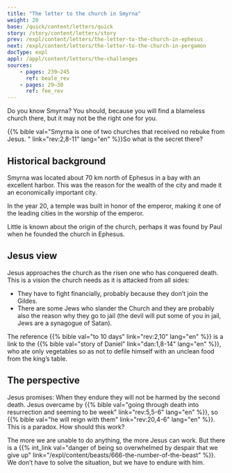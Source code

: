 ```yaml
---
title: "The letter to the church in Smyrna"
weight: 20
base: /quick/content/letters/quick
story: /story/content/letters/story
prev: /expl/content/letters/the-letter-to-the-church-in-ephesus
next: /expl/content/letters/the-letter-to-the-church-in-pergamon
docType: expl
appl: /appl/content/letters/the-challenges
sources: 
    - pages: 239–245
      ref: beale_rev
    - pages: 29–30
      ref: fee_rev
---
```


Do you know Smyrna? You should, because you will find a blameless church there, but it may not be the right one for you.

{{% bible val="Smyrna is one of two churches that received no rebuke from Jesus. " link="rev:2,8-11" lang="en" %}}So what is the secret there?

## Historical background

<a name="46be"></a>
Smyrna was located about 70 km north of Ephesus in a bay with an excellent harbor. This was the reason for the wealth of the city and made it an economically important city.

In the year 20, a temple was built in honor of the emperor, making it one of the leading cities in the worship of the emperor.

Little is known about the origin of the church, perhaps it was found by Paul when he founded the church in Ephesus.

## Jesus view

<a name="d931"></a>
Jesus approaches the church as the risen one who has conquered death. This is a vision the church needs as it is attacked from all sides:

- They have to fight financially, probably because they don’t join the Gildes.
- There are some Jews who slander the Church and they are probably also the reason why they go to jail (the devil will put some of you in jail, Jews are a synagogue of Satan).

The reference {{% bible val="to 10 days" link="rev:2,10" lang="en" %}} is a link to the {{% bible val="story of Daniel" link="dan:1,8-14" lang="en" %}}, who ate only vegetables so as not to defile himself with an unclean food from the king’s table.

## The perspective

<a name="1a16"></a>
Jesus promises: When they endure they will not be harmed by the second death. Jesus overcame by {{% bible val="going through death into resurrection and seeming to be week" link="rev:5,5-6" lang="en" %}}, so {{% bible val="he will reign with them" link="rev:20,4-6" lang="en" %}}. This is a paradox. How should this work?

The more we are unable to do anything, the more Jesus can work. But there is a {{% int_link val="danger of being so overwhelmed by despair that we give up" link="/expl/content/beasts/666-the-number-of-the-beast" %}}. We don’t have to solve the situation, but we have to endure with him.
